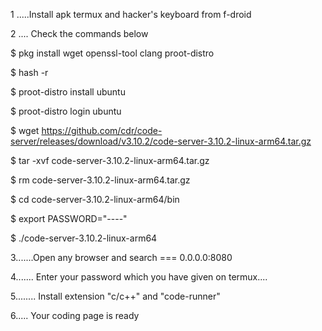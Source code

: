 1 .....Install apk termux and hacker's keyboard from f-droid

2 .... Check the commands below



$ pkg install wget openssl-tool clang proot-distro

$ hash -r

$ proot-distro install ubuntu

$ proot-distro login ubuntu

$ wget https://github.com/cdr/code-server/releases/download/v3.10.2/code-server-3.10.2-linux-arm64.tar.gz

$ tar -xvf code-server-3.10.2-linux-arm64.tar.gz

$ rm code-server-3.10.2-linux-arm64.tar.gz

$ cd code-server-3.10.2-linux-arm64/bin

$ export PASSWORD="----"

$ ./code-server-3.10.2-linux-arm64


3.......Open any browser and search  ===    0.0.0.0:8080


4....... Enter your password which you have given on termux....

5........ Install extension "c/c++" and "code-runner"

6..... Your coding page is ready
